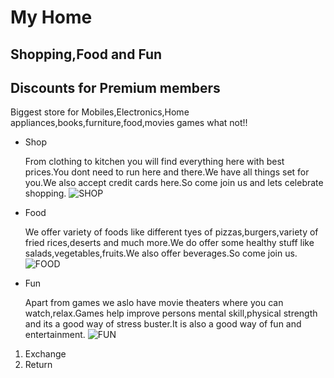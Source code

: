 # My Home
## Shopping,Food and Fun
## Discounts for Premium members

Biggest store for Mobiles,Electronics,Home appliances,books,furniture,food,movies games what not!!

* Shop

  From clothing to kitchen you will find everything here with best prices.You dont need to run here and there.We have all things set for     you.We also accept credit cards here.So come join us and lets celebrate shopping.
  ![SHOP](http://aguidetoanaheim.com/wp-content/uploads/2014/09/Anaheim-Shopping-Near-Disneyland-e1410736366369.jpg)

* Food

  We offer variety of foods like different tyes of pizzas,burgers,variety of fried rices,deserts and much more.We do offer some healthy     stuff like salads,vegetables,fruits.We also offer beverages.So come join us.
  ![FOOD](http://citilinecafe.com/wp-content/uploads/2015/12/Combo-with-any-burger-with-French-Fries-Fountain-Drink.jpg)

* Fun

  Apart from games we aslo have movie theaters where you can watch,relax.Games help improve persons mental skill,physical strength and its   a good way of stress buster.It is also a good way of fun and entertainment.
  ![FUN](https://www.uniquevenues.com/sites/uniquevenues.com/files/venues/slideshow/10.10.16_Bellco_Regal_063.jpg)

1. Exchange
2. Return




